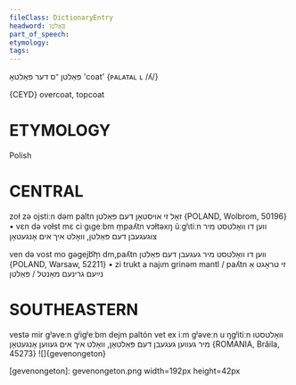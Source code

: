 ```yaml
---
fileClass: DictionaryEntry
headword: פּאַלטן
part_of_speech: 
etymology: 
tags: 
---
```

פּאַלטן
־ס
דער
פּאַלטאָ
'coat'
‎{ᴘᴀʟᴀᴛᴀʟ ʟ /ʎ/}

{CEYD}
overcoat, topcoat

ETYMOLOGY
===========
Polish 

CENTRAL
========

zoɫ zə ojstiːn dəm paltn זאָל זי אויסטאָן דעם פּאַלטן {POLAND, Wolbrom, 50196}
	•	vɛn də voɫst mɛ ciˑgɩgeːbm m̩paʎtn vɔɫtəxŋ ũːgʲɩtiːn ווען דו וואָלטסט מיר צוגעגעבן דעם פּאַלטן, וואָלט איך אים אָנגעטאָן

ven də vost mo gəgejb͡m̩ dm,paʎtn ווען דו וואָלטסט מיר געגעבן דעם פּאַלטן {POLAND, Warsaw, 52211}
	•	zi trukt a najɩm grinəm mantl / paʎtn זי טראָגט אַ נײַעם גרינעם מאַנטל / פּאַלטן

SOUTHEASTERN
==============

vestə mir gʲəveːn gʲigʲeːbm dejm paltón vet ex iːm gʲəveːn uˑŋgʲitiːn וואָלטסטו מיר געווען געגעבן דעם פּאַלטאָן, וואָלט איך אים געווען אָנגעטאָן  {ROMANIA, Brăila, 45273}
![]{gevenongeton}



[gevenongeton]: gevenongeton.png width=192px height=42px